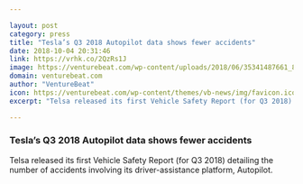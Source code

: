 ```yaml
---

layout: post
category: press
title: "Tesla’s Q3 2018 Autopilot data shows fewer accidents"
date: 2018-10-04 20:31:46
link: https://vrhk.co/2QzRs1J
image: https://venturebeat.com/wp-content/uploads/2018/06/35341487661_8168521a50_k.jpg?fit=2048%2C1152&strip=all
domain: venturebeat.com
author: "VentureBeat"
icon: https://venturebeat.com/wp-content/themes/vb-news/img/favicon.ico
excerpt: "Telsa released its first Vehicle Safety Report (for Q3 2018) detailing the number of accidents involving its driver-assistance platform, Autopilot."

---
```


### Tesla’s Q3 2018 Autopilot data shows fewer accidents

Telsa released its first Vehicle Safety Report (for Q3 2018) detailing the number of accidents involving its driver-assistance platform, Autopilot.